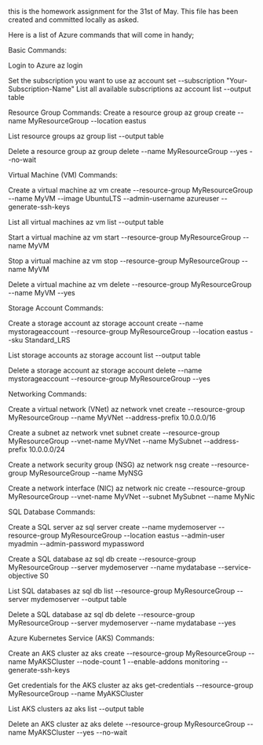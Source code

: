 this is the homework assignment for the 31st of May. This file has been created and committed locally as asked. 

Here is a list of Azure commands that will come in handy;

Basic Commands:

Login to Azure
az login

Set the subscription you want to use
az account set --subscription "Your-Subscription-Name"
List all available subscriptions
az account list --output table

Resource Group Commands:
Create a resource group
az group create --name MyResourceGroup --location eastus

List resource groups
az group list --output table

Delete a resource group
az group delete --name MyResourceGroup --yes --no-wait

Virtual Machine (VM) Commands:

Create a virtual machine
az vm create --resource-group MyResourceGroup --name MyVM --image UbuntuLTS --admin-username azureuser --generate-ssh-keys

List all virtual machines
az vm list --output table

Start a virtual machine
az vm start --resource-group MyResourceGroup --name MyVM

Stop a virtual machine
az vm stop --resource-group MyResourceGroup --name MyVM

Delete a virtual machine
az vm delete --resource-group MyResourceGroup --name MyVM --yes

Storage Account Commands:

Create a storage account
az storage account create --name mystorageaccount --resource-group MyResourceGroup --location eastus --sku Standard_LRS

List storage accounts
az storage account list --output table

Delete a storage account
az storage account delete --name mystorageaccount --resource-group MyResourceGroup --yes

Networking Commands:

Create a virtual network (VNet)
az network vnet create --resource-group MyResourceGroup --name MyVNet --address-prefix 10.0.0.0/16

Create a subnet
az network vnet subnet create --resource-group MyResourceGroup --vnet-name MyVNet --name MySubnet --address-prefix 10.0.0.0/24

Create a network security group (NSG)
az network nsg create --resource-group MyResourceGroup --name MyNSG

Create a network interface (NIC)
az network nic create --resource-group MyResourceGroup --vnet-name MyVNet --subnet MySubnet --name MyNic

SQL Database Commands:

Create a SQL server
az sql server create --name mydemoserver --resource-group MyResourceGroup --location eastus --admin-user myadmin --admin-password mypassword

Create a SQL database
az sql db create --resource-group MyResourceGroup --server mydemoserver --name mydatabase --service-objective S0

List SQL databases
az sql db list --resource-group MyResourceGroup --server mydemoserver --output table

Delete a SQL database
az sql db delete --resource-group MyResourceGroup --server mydemoserver --name mydatabase --yes

Azure Kubernetes Service (AKS) Commands:

Create an AKS cluster
az aks create --resource-group MyResourceGroup --name MyAKSCluster --node-count 1 --enable-addons monitoring --generate-ssh-keys

Get credentials for the AKS cluster
az aks get-credentials --resource-group MyResourceGroup --name MyAKSCluster

List AKS clusters
az aks list --output table

Delete an AKS cluster
az aks delete --resource-group MyResourceGroup --name MyAKSCluster --yes --no-wait
